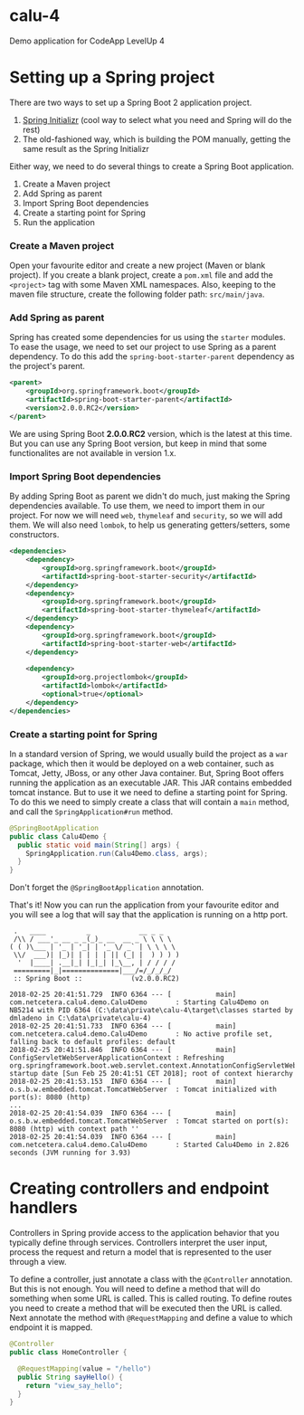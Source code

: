 # calu-4
Demo application for CodeApp LevelUp 4

# Setting up a Spring project
There are two ways to set up a Spring Boot 2 application project.
1. [Spring Initializr](https://start.spring.io/) (cool way to select what you need and Spring will do the rest)
2. The old-fashioned way, which is building the POM manually, getting the same result as the Spring Initializr

Either way, we need to do several things to create a Spring Boot application.
1. Create a Maven project
2. Add Spring as parent
3. Import Spring Boot dependencies
4. Create a starting point for Spring
5. Run the application

### Create a Maven project
Open your favourite editor and create a new project (Maven or blank project). If you create a blank project,
create a `pom.xml` file and add the `<project>` tag with some Maven XML namespaces. Also, keeping to the
maven file structure, create the following folder path: `src/main/java`.

### Add Spring as parent
Spring has created some dependencies for us using the `starter` modules. To ease the usage, we need to set our project
to use Spring as a parent dependency. To do this add the `spring-boot-starter-parent` dependency as the project's parent.

```xml
<parent>
    <groupId>org.springframework.boot</groupId>
    <artifactId>spring-boot-starter-parent</artifactId>
    <version>2.0.0.RC2</version>
</parent>
```
We are using Spring Boot **2.0.0.RC2** version, which is the latest at this time. But you can use any Spring Boot 
version, but keep in mind that some functionalites are not available in version 1.x. 

### Import Spring Boot dependencies
By adding Spring Boot as parent we didn't do much, just making the Spring dependencies available. To use them,
we need to import them in our project. For now we will need `web`, `thymeleaf` and `security`, so we will add them.
We will also need `lombok`, to help us generating getters/setters, some constructors.
```xml
<dependencies>
    <dependency>
        <groupId>org.springframework.boot</groupId>
        <artifactId>spring-boot-starter-security</artifactId>
    </dependency>
    <dependency>
        <groupId>org.springframework.boot</groupId>
        <artifactId>spring-boot-starter-thymeleaf</artifactId>
    </dependency>
    <dependency>
        <groupId>org.springframework.boot</groupId>
        <artifactId>spring-boot-starter-web</artifactId>
    </dependency>
    
    <dependency>
        <groupId>org.projectlombok</groupId>
        <artifactId>lombok</artifactId>
        <optional>true</optional>
    </dependency>
</dependencies>
```

### Create a starting point for Spring
In a standard version of Spring, we would usually build the project as a `war` package, which then it would
be deployed on a web container, such as Tomcat, Jetty, JBoss, or any other Java container. But, Spring Boot
offers running the application as an executable JAR. This JAR contains embedded tomcat instance. But to use it
we need to define a starting point for Spring. To do this we need to simply create a class that will contain 
a `main` method, and call the `SpringApplication#run` method.

```java
@SpringBootApplication
public class Calu4Demo {
  public static void main(String[] args) {
    SpringApplication.run(Calu4Demo.class, args);
  }
}
```
Don't forget the `@SpringBootApplication` annotation.

That's it! Now you can run the application from your favourite editor and you will see a log that will say that the 
application is running on a http port. 
```
 .   ____          _            __ _ _
 /\\ / ___'_ __ _ _(_)_ __  __ _ \ \ \ \
( ( )\___ | '_ | '_| | '_ \/ _` | \ \ \ \
 \\/  ___)| |_)| | | | | || (_| |  ) ) ) )
  '  |____| .__|_| |_|_| |_\__, | / / / /
 =========|_|==============|___/=/_/_/_/
 :: Spring Boot ::            (v2.0.0.RC2)

2018-02-25 20:41:51.729  INFO 6364 --- [           main] com.netcetera.calu4.demo.Calu4Demo       : Starting Calu4Demo on NB5214 with PID 6364 (C:\data\private\calu-4\target\classes started by dmladeno in C:\data\private\calu-4)
2018-02-25 20:41:51.733  INFO 6364 --- [           main] com.netcetera.calu4.demo.Calu4Demo       : No active profile set, falling back to default profiles: default
2018-02-25 20:41:51.846  INFO 6364 --- [           main] ConfigServletWebServerApplicationContext : Refreshing org.springframework.boot.web.servlet.context.AnnotationConfigServletWebServerApplicationContext@3b2cf7ab: startup date [Sun Feb 25 20:41:51 CET 2018]; root of context hierarchy
2018-02-25 20:41:53.153  INFO 6364 --- [           main] o.s.b.w.embedded.tomcat.TomcatWebServer  : Tomcat initialized with port(s): 8080 (http)
...
2018-02-25 20:41:54.039  INFO 6364 --- [           main] o.s.b.w.embedded.tomcat.TomcatWebServer  : Tomcat started on port(s): 8080 (http) with context path ''
2018-02-25 20:41:54.039  INFO 6364 --- [           main] com.netcetera.calu4.demo.Calu4Demo       : Started Calu4Demo in 2.826 seconds (JVM running for 3.93)
```
# Creating controllers and endpoint handlers
Controllers in Spring provide access to the application behavior that you typically define through services.
Controllers interpret the user input, process the request and return a model that is represented to the user through a view. 

To define a controller, just annotate a class with the `@Controller` annotation. But this is not enough. You will need to define
a method that will do something when some URL is called. This is called routing. To define routes you need to create a method
that will be executed then the URL is called. Next annotate the method with `@RequestMapping` and define a value
to which endpoint it is mapped.

```java
@Controller
public class HomeController {

  @RequestMapping(value = "/hello")
  public String sayHello() {
    return "view_say_hello";
  }
}
```
